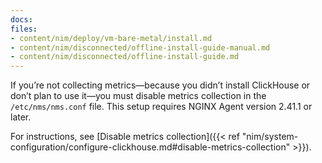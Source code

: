 ```yaml
---
docs:
files:
- content/nim/deploy/vm-bare-metal/install.md
- content/nim/disconnected/offline-install-guide-manual.md
- content/nim/disconnected/offline-install-guide.md
---
```


If you’re not collecting metrics—because you didn’t install ClickHouse or don’t plan to use it—you must disable metrics collection in the `/etc/nms/nms.conf` file. This setup requires NGINX Agent version 2.41.1 or later.

For instructions, see [Disable metrics collection]({{< ref "nim/system-configuration/configure-clickhouse.md#disable-metrics-collection" >}}).